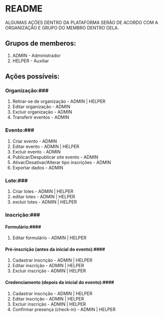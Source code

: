 # README #

ALGUMAS AÇÕES DENTRO DA PLATAFORMA SERÃO DE ACORDO COM A ORGANIZAÇÃO E GRUPO DO MEMBRO DENTRO DELA.

## Grupos de memberos: ##
1. ADMIN - Administrador
2. HELPER - Auxiliar

## Ações possíveis: ##

### Organização:###
1. Retirar-se de organização - ADMIN | HELPER
2. Editar organização - ADMIN
3. Excluir organização - ADMIN
4. Transferir eventos - ADMIN

### Evento:###
1. Criar evento - ADMIN
2. Editar evento - ADMIN | HELPER
3. Excluir evento - ADMIN
4. Publicar/Despublicar site evento  - ADMIN
5. Ativar/Desativar/Alterar tipo inscrições - ADMIN
6. Exportar dados - ADMIN

### Lote:###
1. Criar lotes - ADMIN | HELPER
2. editar lotes - ADMIN  | HELPER
3. excluir lotes - ADMIN | HELPER

### Inscrição:###

#### Formulário:####
1. Editar formulário - ADMIN | HELPER

#### Pré-inscrição (antes da inicial do evento):####
1. Cadastrar inscrição - ADMIN | HELPER
2. Editar inscrição - ADMIN | HELPER
3. Excluir inscrição - ADMIN | HELPER

#### Credenciamento (depois da inicial do evento):####
1. Cadastrar inscrição - ADMIN | HELPER
2. Editar inscrição - ADMIN | HELPER
3. Excluir inscrição - ADMIN | HELPER
4. Confirmar presença (check-in) - ADMIN | HELPER